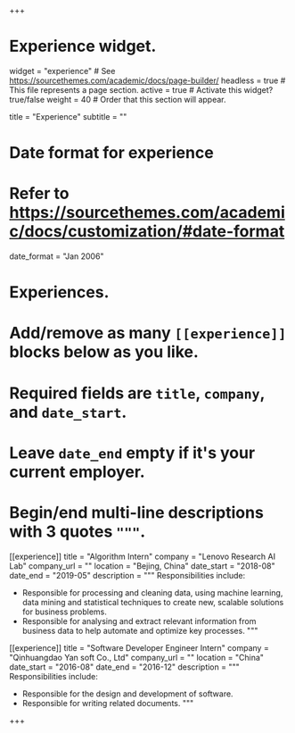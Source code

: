 +++
# Experience widget.
widget = "experience"  # See https://sourcethemes.com/academic/docs/page-builder/
headless = true  # This file represents a page section.
active = true  # Activate this widget? true/false
weight = 40  # Order that this section will appear.

title = "Experience"
subtitle = ""

# Date format for experience
#   Refer to https://sourcethemes.com/academic/docs/customization/#date-format
date_format = "Jan 2006"

# Experiences.
#   Add/remove as many `[[experience]]` blocks below as you like.
#   Required fields are `title`, `company`, and `date_start`.
#   Leave `date_end` empty if it's your current employer.
#   Begin/end multi-line descriptions with 3 quotes `"""`.
[[experience]]
  title = "Algorithm Intern"
  company = "Lenovo Research AI Lab"
  company_url = ""
  location = "Bejing, China"
  date_start = "2018-08"
  date_end = "2019-05"
  description = """
  Responsibilities include:
  
  * Responsible for processing and cleaning data, using machine learning, data mining and statistical techniques to create new, scalable solutions for business problems.
  * Responsible for analysing and extract relevant information from business data to help automate and optimize key processes.
  """



[[experience]]
  title = "Software Developer Engineer Intern"
  company = "Qinhuangdao Yan soft Co., Ltd"
  company_url = ""
  location = "China"
  date_start = "2016-08"
  date_end = "2016-12"
  description = """
  Responsibilities include:
  
  * Responsible for the design and development of software.
  * Responsible for writing related documents.
  """

+++
